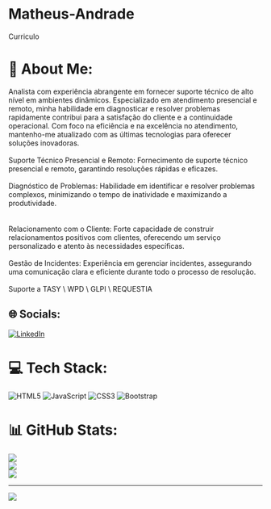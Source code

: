 # Matheus-Andrade
Curriculo
# 💫 About Me:
Analista com experiência abrangente em fornecer suporte técnico de alto nível em ambientes dinâmicos. Especializado em atendimento presencial e remoto, minha habilidade em diagnosticar e resolver problemas rapidamente contribui para a satisfação do cliente e a continuidade operacional. Com foco na eficiência e na excelência no atendimento, mantenho-me atualizado com as últimas tecnologias para oferecer soluções inovadoras.<br><br>Suporte Técnico Presencial e Remoto: Fornecimento de suporte técnico presencial e remoto, garantindo resoluções rápidas e eficazes.<br><br>Diagnóstico de Problemas: Habilidade em identificar e resolver problemas complexos, minimizando o tempo de inatividade e maximizando a produtividade.<br><br><br>Relacionamento com o Cliente: Forte capacidade de construir relacionamentos positivos com clientes, oferecendo um serviço personalizado e atento às necessidades específicas.<br><br>Gestão de Incidentes: Experiência em gerenciar incidentes, assegurando uma comunicação clara e eficiente durante todo o processo de resolução.<br><br>Suporte a TASY \ WPD \ GLPI \ REQUESTIA


## 🌐 Socials:
[![LinkedIn](https://img.shields.io/badge/LinkedIn-%230077B5.svg?logo=linkedin&logoColor=white)](https://linkedin.com/in/https://www.linkedin.com/in/mapandrade/) 

# 💻 Tech Stack:
![HTML5](https://img.shields.io/badge/html5-%23E34F26.svg?style=for-the-badge&logo=html5&logoColor=white) ![JavaScript](https://img.shields.io/badge/javascript-%23323330.svg?style=for-the-badge&logo=javascript&logoColor=%23F7DF1E) ![CSS3](https://img.shields.io/badge/css3-%231572B6.svg?style=for-the-badge&logo=css3&logoColor=white) ![Bootstrap](https://img.shields.io/badge/bootstrap-%238511FA.svg?style=for-the-badge&logo=bootstrap&logoColor=white)
# 📊 GitHub Stats:
![](https://github-readme-stats.vercel.app/api?username=matheus33ti&theme=dark&hide_border=false&include_all_commits=false&count_private=false)<br/>
![](https://nirzak-streak-stats.vercel.app/?user=matheus33ti&theme=dark&hide_border=false)<br/>
![](https://github-readme-stats.vercel.app/api/top-langs/?username=matheus33ti&theme=dark&hide_border=false&include_all_commits=false&count_private=false&layout=compact)

---
[![](https://visitcount.itsvg.in/api?id=matheus33ti&icon=0&color=0)](https://visitcount.itsvg.in)

<!-- Proudly created with GPRM ( https://gprm.itsvg.in ) -->



